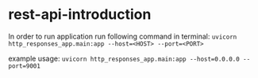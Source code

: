 # rest-api-introduction

In order to run application run following command in terminal:
`uvicorn http_responses_app.main:app --host=<HOST> --port=<PORT>`

example usage:
`uvicorn http_responses_app.main:app --host=0.0.0.0 --port=9001`


